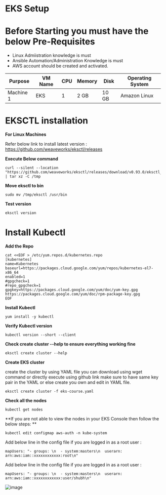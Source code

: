 # EKS Setup

# Before Starting you must have the below Pre-Requisites

- Linux Admiistration knowledge is must
- Ansible Automation/Administration Knowledge is must
- AWS account should be created and activated.


| Purpose   | VM Name          | CPU | Memory | Disk  | Operating System |
| -------   | ---------------- | --- | ------ | ----  | ---------------- |
| Machine 1 | EKS              |  1  | 2 GB   | 10 GB | Amazon Linux     |

# EKSCTL installation

**For Linux Machines**

Refer below link to install latest version :
https://github.com/weaveworks/eksctl/releases

**Execute Below command**
```
curl --silent --location "https://github.com/weaveworks/eksctl/releases/download/v0.93.0/eksctl_Linux_amd64.tar.gz" | tar xz -C /tmp 
```
**Move eksctl to bin**
```
sudo mv /tmp/eksctl /usr/bin
```
**Test version**
```
eksctl version
```

# Install Kubectl

**Add the Repo**
```
cat <<EOF > /etc/yum.repos.d/kubernetes.repo
[kubernetes]
name=Kubernetes
baseurl=https://packages.cloud.google.com/yum/repos/kubernetes-el7-x86_64
enabled=1
#gpgcheck=1
#repo_gpgcheck=1
gpgkey=https://packages.cloud.google.com/yum/doc/yum-key.gpg https://packages.cloud.google.com/yum/doc/rpm-package-key.gpg
EOF
```
**Install Kubectl**
```
yum install -y kubectl
```
**Verify Kubectl version**
```
kubectl version --short --client
```
**Check create cluster --help to ensure everything working fine**
```
eksctl create cluster --help
```
**Create EKS cluster**

create the cluster by using YAML file you can download using wget command or directly execute using github link make sure to have same key pair in the YAML or else create you own and edit in YAML file.

```
eksctl create cluster -f eks-course.yaml
```
**Check all the nodes**
```
kubectl get nodes
```
**If you are not able to view the nodes in your EKS Console then follow the below steps: **
```
kubectl edit configmap aws-auth -n kube-system
```

Add below line in the config file if you are logged in as a root user :
```
mapUsers: "- groups: \n  - system:masters\n  userarn: arn:aws:iam::xxxxxxxxxxxx:root\n"
```

Add below line in the config file if you are logged in as a root user :
```
mapUsers: "- groups: \n  - system:masters\n  userarn: arn:aws:iam::xxxxxxxxxxxx:user/shubh\n"
```

![image](https://user-images.githubusercontent.com/99954871/167911005-5c91f745-a74f-4816-a234-2dfcc6f5cba7.png)

